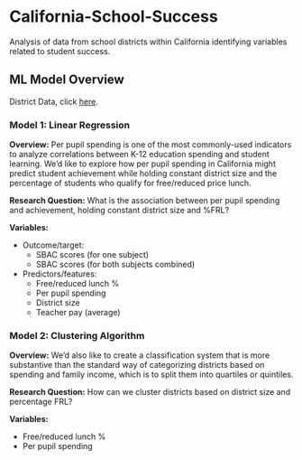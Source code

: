 # California-School-Success
Analysis of data from school districts within California identifying variables related to student success.

## ML Model Overview

District Data, click [here](https://docs.google.com/spreadsheets/d/1L-_kRhlbA8bhKE99NOrL8IEGfn16WN_a/edit#gid=1976575567).

### Model 1: Linear Regression

**Overview:**
Per pupil spending is one of the most commonly-used indicators to analyze correlations between K-12 education spending and student learning. We’d like to explore how per pupil spending in California might predict student achievement while holding constant district size and the percentage of students who qualify for free/reduced price lunch. 

**Research Question:**
What is the association between per pupil spending and achievement, holding constant district size and %FRL?

**Variables:**
- Outcome/target: 
  - SBAC scores (for one subject)
  - SBAC scores (for both subjects combined)
- Predictors/features: 
  - Free/reduced lunch %
  - Per pupil spending
  - District size
  - Teacher pay (average)

### Model 2: Clustering Algorithm

**Overview:** 
We’d also like to create a classification system that is more substantive than the standard way of categorizing districts based on spending and family income, which is to split them into quartiles or quintiles. 

**Research Question:**
How can we cluster districts based on district size and percentage FRL?

**Variables:**
- Free/reduced lunch %
- Per pupil spending
